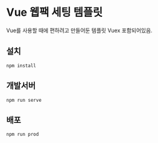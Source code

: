 # Vue 웹팩 세팅 템플릿
Vue를 사용할 때에 편하려고 만들어둔 템플릿 Vuex 포함되어있음.

## 설치

```
npm install
```

## 개발서버
```
npm run serve
```

## 배포
```
npm run prod
```